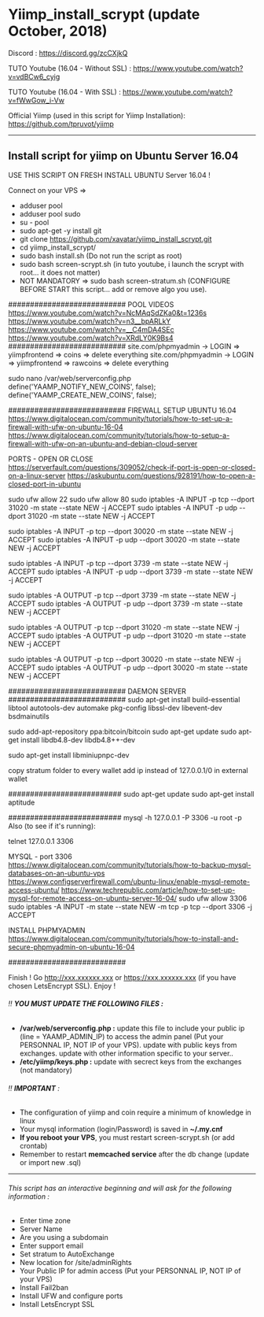 # Yiimp_install_scrypt (update October, 2018)


Discord : https://discord.gg/zcCXjkQ

TUTO Youtube (16.04 - Without SSL) : https://www.youtube.com/watch?v=vdBCw6_cyig

TUTO Youtube (16.04 - With SSL) : https://www.youtube.com/watch?v=fWwGow_i-Vw

Official Yiimp (used in this script for Yiimp Installation): https://github.com/tpruvot/yiimp

***********************************

## Install script for yiimp on Ubuntu Server 16.04

USE THIS SCRIPT ON FRESH INSTALL UBUNTU Server 16.04 !

Connect on your VPS =>
- adduser pool
- adduser pool sudo
- su - pool
- sudo apt-get -y install git
- git clone https://github.com/xavatar/yiimp_install_scrypt.git
- cd yiimp_install_scrypt/
- sudo bash install.sh (Do not run the script as root)
- sudo bash screen-scrypt.sh (in tuto youtube, i launch the scrypt with root... it does not matter)
- NOT MANDATORY => sudo bash screen-stratum.sh (CONFIGURE BEFORE START this script... add or remove algo you use).

###########################
POOL VIDEOS 
https://www.youtube.com/watch?v=NcMAqSdZKa0&t=1236s
https://www.youtube.com/watch?v=n3__bpARLkY
https://www.youtube.com/watch?v=__C4mDA4SEc
https://www.youtube.com/watch?v=XRdLY0K9Bs4
###########################
site.com/phpmyadmin -> LOGIN => yiimpfrontend => coins => delete everything
site.com/phpmyadmin -> LOGIN => yiimpfrontend => rawcoins => delete everything

sudo nano /var/web/serverconfig.php
  define('YAAMP_NOTIFY_NEW_COINS', false);
  define('YAAMP_CREATE_NEW_COINS', false);
  
###########################
FIREWALL SETUP UBUNTU 16.04
https://www.digitalocean.com/community/tutorials/how-to-set-up-a-firewall-with-ufw-on-ubuntu-16-04
https://www.digitalocean.com/community/tutorials/how-to-setup-a-firewall-with-ufw-on-an-ubuntu-and-debian-cloud-server

PORTS - OPEN OR CLOSE
https://serverfault.com/questions/309052/check-if-port-is-open-or-closed-on-a-linux-server
https://askubuntu.com/questions/928191/how-to-open-a-closed-port-in-ubuntu
  
sudo ufw allow 22
sudo ufw allow 80
sudo iptables -A INPUT -p tcp --dport 31020 -m state --state NEW -j ACCEPT
sudo iptables -A INPUT -p udp --dport 31020 -m state --state NEW -j ACCEPT

sudo iptables -A INPUT -p tcp --dport 30020 -m state --state NEW -j ACCEPT
sudo iptables -A INPUT -p udp --dport 30020 -m state --state NEW -j ACCEPT

sudo iptables -A INPUT -p tcp --dport 3739 -m state --state NEW -j ACCEPT
sudo iptables -A INPUT -p udp --dport 3739 -m state --state NEW -j ACCEPT

sudo iptables -A OUTPUT -p tcp --dport 3739 -m state --state NEW -j ACCEPT
sudo iptables -A OUTPUT -p udp --dport 3739 -m state --state NEW -j ACCEPT

sudo iptables -A OUTPUT -p tcp --dport 31020 -m state --state NEW -j ACCEPT
sudo iptables -A OUTPUT -p udp --dport 31020 -m state --state NEW -j ACCEPT

sudo iptables -A OUTPUT -p tcp --dport 30020 -m state --state NEW -j ACCEPT
sudo iptables -A OUTPUT -p udp --dport 30020 -m state --state NEW -j ACCEPT

###########################
DAEMON SERVER
###########################
sudo apt-get install build-essential libtool autotools-dev automake pkg-config libssl-dev libevent-dev bsdmainutils

sudo add-apt-repository ppa:bitcoin/bitcoin
sudo apt-get update
sudo apt-get install libdb4.8-dev libdb4.8++-dev

sudo apt-get install libminiupnpc-dev

copy stratum folder to every wallet
add ip instead of 127.0.0.1/0 in external wallet

##########################
sudo apt-get update
sudo apt-get install aptitude

##########################
mysql -h 127.0.0.1 -P 3306 -u root -p <database>
Also (to see if it's running):

telnet 127.0.0.1 3306 

MYSQL - port 3306
https://www.digitalocean.com/community/tutorials/how-to-backup-mysql-databases-on-an-ubuntu-vps
https://www.configserverfirewall.com/ubuntu-linux/enable-mysql-remote-access-ubuntu/
https://www.techrepublic.com/article/how-to-set-up-mysql-for-remote-access-on-ubuntu-server-16-04/
sudo ufw allow 3306
sudo iptables -A INPUT -m state --state NEW -m tcp -p tcp --dport 3306 -j ACCEPT

INSTALL PHPMYADMIN
https://www.digitalocean.com/community/tutorials/how-to-install-and-secure-phpmyadmin-on-ubuntu-16-04

###########################

Finish !
Go http://xxx.xxxxxx.xxx or https://xxx.xxxxxx.xxx (if you have chosen LetsEncrypt SSL). Enjoy !

###### :bangbang: **YOU MUST UPDATE THE FOLLOWING FILES :**
- **/var/web/serverconfig.php :** update this file to include your public ip (line = YAAMP_ADMIN_IP) to access the admin panel (Put your PERSONNAL IP, NOT IP of your VPS). update with public keys from exchanges. update with other information specific to your server..
- **/etc/yiimp/keys.php :** update with secrect keys from the exchanges (not mandatory)


###### :bangbang: **IMPORTANT** : 

- The configuration of yiimp and coin require a minimum of knowledge in linux
- Your mysql information (login/Password) is saved in **~/.my.cnf**
- **If you reboot your VPS**, you must restart screen-scrypt.sh (or add crontab)
- Remember to restart **memcached service** after the db change (update or import new .sql)

***********************************

###### This script has an interactive beginning and will ask for the following information :

- Enter time zone
- Server Name 
- Are you using a subdomain
- Enter support email
- Set stratum to AutoExchange
- New location for /site/adminRights
- Your Public IP for admin access (Put your PERSONNAL IP, NOT IP of your VPS)
- Install Fail2ban
- Install UFW and configure ports
- Install LetsEncrypt SSL
